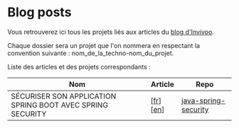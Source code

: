 # Blog posts
Vous retrouverez ici tous les projets liés aux articles du [blog d'Invivoo](http://blog.invivoo.com/).

Chaque dossier sera un projet que l'on nommera en respectant la convention suivante : nom_de_la_techno-nom_du_projet.

Liste des articles et des projets correspondants : 


Nom  | Article | Repo | 
------------- | ------------- | -------------
SÉCURISER SON APPLICATION SPRING BOOT AVEC SPRING SECURITY | [[fr](http://blog.invivoo.com/securiser-application-spring-boot-spring-security/)][[en](http://blog.invivoo.com/secure-your-application-with-spring-security)] | [java-spring-security](https://github.com/Invivoo/blog-posts/tree/master/java-spring-security) 

